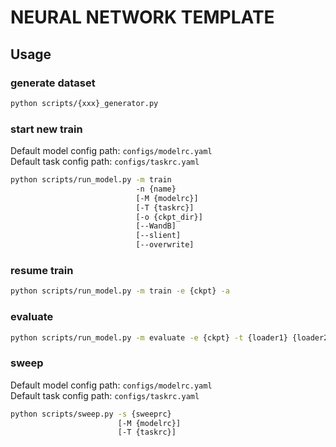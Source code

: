 # NEURAL NETWORK TEMPLATE

## Usage
### generate dataset
```bash
python scripts/{xxx}_generator.py
```
### start new train
Default model config path: `configs/modelrc.yaml`  
Default task config path: `configs/taskrc.yaml`
```bash
python scripts/run_model.py -m train
                            -n {name}
                            [-M {modelrc}]
                            [-T {taskrc}]
                            [-o {ckpt_dir}]
                            [--WandB]
                            [--slient]
                            [--overwrite]
```
### resume train
```bash
python scripts/run_model.py -m train -e {ckpt} -a
```
### evaluate
```bash
python scripts/run_model.py -m evaluate -e {ckpt} -t {loader1} {loader2} ...
```
### sweep
Default model config path: `configs/modelrc.yaml`  
Default task config path: `configs/taskrc.yaml`
```bash
python scripts/sweep.py -s {sweeprc}
                        [-M {modelrc}]
                        [-T {taskrc}]
```
